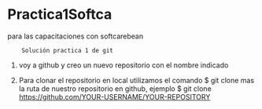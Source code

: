 # Practica1Softca
para las capacitaciones con softcarebean

        Solución practica 1 de git 
1.	 voy a github y creo un nuevo repositorio con el nombre indicado 


2.	Para clonar el repositorio en local utilizamos el comando $ git clone mas la ruta de nuestro repositorio en github, ejemplo $ git clone https://github.com/YOUR-USERNAME/YOUR-REPOSITORY

